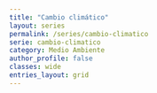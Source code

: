 ```yaml
---
title: "Cambio climático"
layout: series
permalink: /series/cambio-climatico
serie: cambio-climatico
category: Medio Ambiente
author_profile: false
classes: wide
entries_layout: grid
---
```


